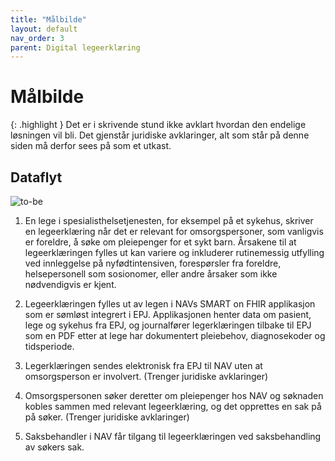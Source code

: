 ```yaml
---
title: "Målbilde"
layout: default
nav_order: 3
parent: Digital legeerklæring
---
```


# Målbilde

{: .highlight }
Det er i skrivende stund ikke avklart hvordan den endelige løsningen vil bli. Det gjenstår juridiske avklaringer, alt som står på denne siden må derfor sees på som et utkast.

## Dataflyt
![to-be](https://github.com/navikt/helseopplysninger-docs/assets/130694937/c8c62ce4-715d-49d3-a969-afcf54b45d37)

1. En lege i spesialisthelsetjenesten, for eksempel på et sykehus, skriver en legeerklæring når det er relevant for omsorgspersoner, som vanligvis er foreldre, å søke om pleiepenger for et sykt barn. Årsakene til at legeerklæringen fylles ut kan variere og inkluderer rutinemessig utfylling ved innleggelse på nyfødtintensiven, forespørsler fra foreldre, helsepersonell som sosionomer, eller andre årsaker som ikke nødvendigvis er kjent.

2. Legeerklæringen fylles ut av legen i NAVs SMART on FHIR applikasjon som er sømløst integrert i EPJ. Applikasjonen henter data om pasient, lege og sykehus fra EPJ, og journalfører legerklæringen tilbake til EPJ som en PDF etter at lege har dokumentert pleiebehov, diagnosekoder og tidsperiode. 

3. Legerklæringen sendes elektronisk fra EPJ til NAV uten at omsorgsperson er involvert. (Trenger juridiske avklaringer)

4. Omsorgspersonen søker deretter om pleiepenger hos NAV og søknaden kobles sammen med relevant legeerklæring, og det opprettes en sak på på søker. (Trenger juridiske avklaringer)

5. Saksbehandler i NAV får tilgang til legeerklæringen ved saksbehandling av søkers sak.
